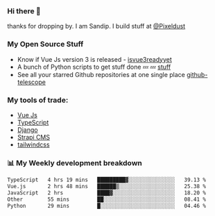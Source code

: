 ### Hi there 👋

thanks for dropping by.
I am Sandip. I build stuff at [@Pixeldust](github.com/pixeldust-in/)

###  **My Open Source Stuff**

 - Know if Vue Js version 3 is released -  [isvue3readyyet](https://github.com/sandiprb/isvue3readyyet)
 - A bunch of Python scripts to get stuff done 💤 💤 [stuff](https://github.com/sandiprb/stuff)
 - See all your starred Github repositories at one single place [github-telescope](https://github.com/sandiprb/github-telescope)



###  **My tools of trade:**
 - [Vue Js](https://github.com/vuejs/vue/)
 - [TypeScript](https://github.com/microsoft/TypeScript)
 - [Django](github.com/django/django)
 - [Strapi CMS](github.com/strapi/strapi)
 - [tailwindcss](https://github.com/tailwindlabs/tailwindcss)


###  📊 **My Weekly development breakdown**
<!--START_SECTION:waka-->

```txt
TypeScript   4 hrs 19 mins   █████████▓░░░░░░░░░░░░░░░   39.13 %
Vue.js       2 hrs 48 mins   ██████▒░░░░░░░░░░░░░░░░░░   25.38 %
JavaScript   2 hrs           ████▓░░░░░░░░░░░░░░░░░░░░   18.20 %
Other        55 mins         ██░░░░░░░░░░░░░░░░░░░░░░░   08.41 %
Python       29 mins         █░░░░░░░░░░░░░░░░░░░░░░░░   04.46 %
```

<!--END_SECTION:waka-->
